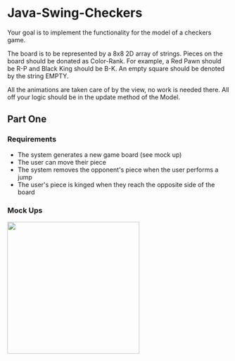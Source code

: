 <h1>Java-Swing-Checkers</h1>

Your goal is to implement the functionality for the model of a checkers game. 

The board is to be represented by a 8x8 2D array of strings. Pieces on the board should be donated as Color-Rank. For example, a Red Pawn should be R-P and Black King 
should be B-K. An empty square should be denoted by the string EMPTY. 

All the animations are taken care of by the view, no work is needed there. All off your logic should be in the update method of the Model. 

<h2>Part One</h2>
<h3>Requirements</h3>
<ul>
  <li>The system generates a new game board (see mock up)</li>
  <li>The user can move their piece</li>
  <li>The system removes the opponent's piece when the user performs a jump</li>
  <li>The user's piece is kinged when they reach the opposite side of the board</li>
</ul>
<h3>Mock Ups</h3>
<img src="https://drive.google.com/uc?export=view&id=1kYKqzbyezM8DjMLYRZI6cCAveYsYzb_B" width=300px height=300px/>
